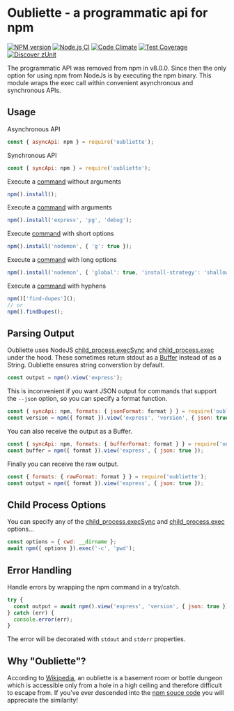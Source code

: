 # Oubliette - a programmatic api for npm

[![NPM version](https://img.shields.io/npm/v/oubliette.svg?style=flat-square)](https://www.npmjs.com/package/oubliette)
[![Node.js CI](https://github.com/acuminous/oubliette/workflows/Node.js%20CI/badge.svg)](https://github.com/acuminous/oubliette/actions?query=workflow%3A%22Node.js+CI%22)
[![Code Climate](https://codeclimate.com/github/acuminous/oubliette/badges/gpa.svg)](https://codeclimate.com/github/acuminous/oubliette)
[![Test Coverage](https://codeclimate.com/github/acuminous/oubliette/badges/coverage.svg)](https://codeclimate.com/github/acuminous/oubliette/coverage)
[![Discover zUnit](https://img.shields.io/badge/Discover-zUnit-brightgreen)](https://www.npmjs.com/package/zunit)

The programmatic API was removed from npm in v8.0.0. Since then the only option for using npm from NodeJs is by executing the npm binary. This module wraps the exec call within convenient asynchronous and synchronous APIs.

## Usage

Asynchronous API
```js
const { asyncApi: npm } = require('oubliette');
```

Synchronous API
```js
const { syncApi: npm } = require('oubliette');
```
Execute a [command](https://raw.githubusercontent.com/acuminous/oubliette/main/lib/commands.json) without arguments
```js
npm().install();
```

Execute a [command](https://raw.githubusercontent.com/acuminous/oubliette/main/lib/commands.json) with arguments
```js
npm().install('express', 'pg', 'debug');
```

Execute [command](https://raw.githubusercontent.com/acuminous/oubliette/main/lib/commands.json) with short options
```js
npm().install('nodemon', { 'g': true });
```

Execute a [command](https://raw.githubusercontent.com/acuminous/oubliette/main/lib/commands.json) with long options
```js
npm().install('nodemon', { 'global': true, 'install-strategy': 'shallow' });
```

Execute a [command](https://raw.githubusercontent.com/acuminous/oubliette/main/lib/commands.json) with hyphens
```js
npm()['find-dupes']();
// or
npm().findDupes();
```

## Parsing Output
Oubliette uses NodeJS [child_process.execSync](https://nodejs.org/api/child_process.html#child_processexecsynccommand-options ) and [child_process.exec](https://nodejs.org/api/child_process.html#child_processexeccommand-options-callback) under the hood. These sometimes return stdout as a [Buffer](https://nodejs.org/api/buffer.html) instead of as a String. Oubliette ensures string converstion by default.

```js
const output = npm().view('express');
```

This is inconvenient if you want JSON output for commands that support the `--json` option, so you can specify a format function.

```js
const { syncApi: npm, formats: { jsonFormat: format } } = require('oubliette');
const version = npm({ format }).view('express', 'version', { json: true });
```

You can also receive the output as a Buffer.
```js
const { syncApi: npm, formats: { bufferFormat: format } } = require('oubliette');
const buffer = npm({ format }).view('express', { json: true });
```

Finally you can receive the raw output.
```js
const { formats: { rawFormat: format } } = require('oubliette');
const output = npm({ format }).view('express', { json: true });
```

## Child Process Options
You can specify any of the [child_process.execSync](https://nodejs.org/api/child_process.html#child_processexecsynccommand-options ) and [child_process.exec](https://nodejs.org/api/child_process.html#child_processexeccommand-options-callback) options...

```js
const options = { cwd: __dirname };
await npm({ options }).exec('-c', 'pwd');
```

## Error Handling
Handle errors by wrapping the npm command in a try/catch.

```js
try {
  const output = await npm().view('express', 'version', { json: true });
} catch (err) {
  console.error(err);
}
```
The error will be decorated with `stdout` and `stderr` properties.

## Why "Oubliette"?
According to [Wikipedia](https://en.wikipedia.org/wiki/Dungeon), an oubliette is a basement room or bottle dungeon which is accessible only from a hole in a high ceiling and therefore difficult to escape from. If you've ever descended into the [npm souce code](https://github.com/npm/cli/blob/latest/lib/commands) you will appreciate the similarity!

